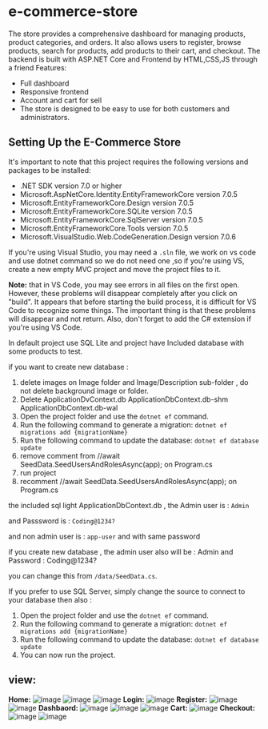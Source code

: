 # e-commerce-store
The store provides a comprehensive dashboard for managing products,
product categories, and orders. It also allows users to register, browse
products, search for products, add products to their cart, and checkout.
The backend is built with ASP.NET Core and Frontend by HTML,CSS,JS
through a friend
Features:
- Full dashboard
- Responsive frontend
- Account and cart for sell
- The store is designed to be easy to use for both customers and
administrators.

## Setting Up the E-Commerce Store

It's important to note that this project requires the following versions and packages to be installed:

- .NET SDK version 7.0 or higher
- Microsoft.AspNetCore.Identity.EntityFrameworkCore version 7.0.5
- Microsoft.EntityFrameworkCore.Design version 7.0.5
- Microsoft.EntityFrameworkCore.SQLite version 7.0.5
- Microsoft.EntityFrameworkCore.SqlServer version 7.0.5
- Microsoft.EntityFrameworkCore.Tools version 7.0.5
- Microsoft.VisualStudio.Web.CodeGeneration.Design version 7.0.6

If you're using Visual Studio, you may need a `.sln` file, we work on vs code and use dotnet command so we do not need one ,so if you're using VS, create a new empty MVC project and move the project files to it.

**Note:** that in VS Code, you may see errors in all files on the first open. However, these problems will disappear completely after you click on "build". It appears that before starting the build process, it is difficult for VS Code to recognize some things. The important thing is that these problems will disappear and not return. Also, don't forget to add the C# extension if you're using VS Code.



In default project use SQL Lite and project have Included database with some products to test.

if you want to create new database : 

1. delete images on Image folder and Image/Description sub-folder , do not delete background image or folder.
2. Delete ApplicationDvContext.db ApplicationDbContext.db-shm ApplicationDbContext.db-wal
3. Open the project folder and use the `dotnet ef` command.
4. Run the following command to generate a migration: `dotnet ef migrations add {migrationName}`
6. Run the following command to update the database: `dotnet ef database update`
6. remove comment from //await SeedData.SeedUsersAndRolesAsync(app); on Program.cs
6. run project
6. recomment //await SeedData.SeedUsersAndRolesAsync(app); on Program.cs

the included sql light ApplicationDbContext.db , the  Admin user is : `Admin`

and Passsword is : `Coding@1234?`

and non admin user is : `app-user` and with same password

if you create new database , the admin user also will be : Admin and Password : Coding@1234?

you can change this from `/data/SeedData.cs`.

If you prefer to use SQL Server, simply change the source to connect to your database then also :

1. Open the project folder and use the `dotnet ef` command.
2. Run the following command to generate a migration: `dotnet ef migrations add {migrationName}`
3. Run the following command to update the database: `dotnet ef database update`
4. You can now run the project.


## view:
**Home:**
![image](https://github.com/IsmaelE77/e-commerce-store/assets/93754014/6908aab3-1a76-406f-90d6-5be62072bd83)
![image](https://github.com/IsmaelE77/e-commerce-store/assets/93754014/651c8e1a-5736-483a-ab46-5065dbafb83e)
![image](https://github.com/IsmaelE77/e-commerce-store/assets/93754014/5f4dbc07-ab50-4ba2-9be2-c9cafb93a28a)
**Login:**
![image](https://github.com/IsmaelE77/e-commerce-store/assets/93754014/18d06bc1-27c5-4e02-8e15-73bd3f177d3a)
**Register:**
![image](https://github.com/IsmaelE77/e-commerce-store/assets/93754014/38fb0486-6a95-4490-a54d-4eff8c91945e)
![image](https://github.com/IsmaelE77/e-commerce-store/assets/93754014/49a826b6-329f-4bbe-a426-8da8715b5891)
**Dashbaord:**
![image](https://github.com/IsmaelE77/e-commerce-store/assets/93754014/0cc2d53b-210c-47c6-84d3-127bfd5192a4)
![image](https://github.com/IsmaelE77/e-commerce-store/assets/93754014/9268ff6b-61a9-4071-988f-fc8dd9ff68e4)
![image](https://github.com/IsmaelE77/e-commerce-store/assets/93754014/cc1127ae-d099-45bb-a42b-b2af62d1e0eb)
**Cart:**
![image](https://github.com/IsmaelE77/e-commerce-store/assets/93754014/fd515dd5-41a3-4713-b6d2-efb264477524)
**Checkout:**
![image](https://github.com/IsmaelE77/e-commerce-store/assets/93754014/6ae76212-adfe-4e32-80fc-dbe93111b255)
![image](https://github.com/IsmaelE77/e-commerce-store/assets/93754014/739129b6-d5d2-484a-b77a-eeb24ed1e6fb)
